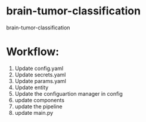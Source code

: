 # brain-tumor-classification
brain-tumor-classification


# Workflow:

1) Update config.yaml 
2) Update secrets.yaml 
3) Update params.yaml 
4) Update entity 
5) Update the configuartion manager in config 
6) update components
7) update the pipeline 
8) update main.py
